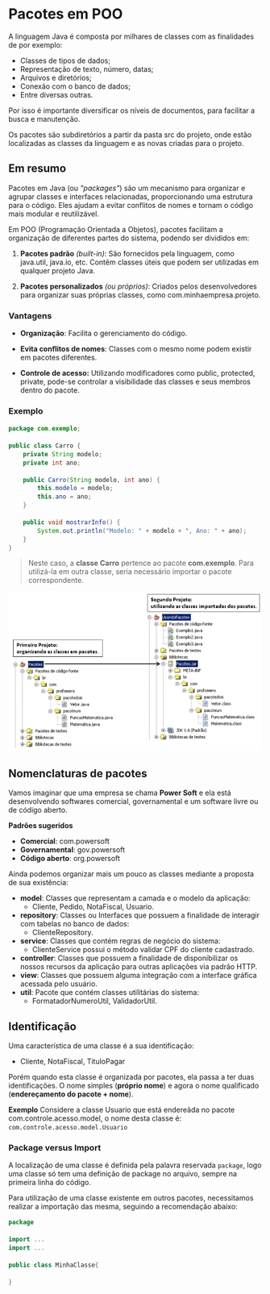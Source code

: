 # Pacotes em POO

A linguagem Java é composta por milhares de classes com as finalidades de por exemplo:
- Classes de tipos de dados;
- Representação de texto, número, datas;
- Arquivos e diretórios;
- Conexão com o banco de dados;
- Entre diversas outras.

Por isso é importante diversificar os níveis de documentos, para facilitar a busca e manutenção.

Os pacotes são subdiretórios a partir da pasta src do projeto, onde estão localizadas as classes da linguagem e as novas criadas para o projeto.

## Em resumo

Pacotes em Java (ou *"packages"*) são um mecanismo para organizar e agrupar classes e interfaces relacionadas, proporcionando uma estrutura para o código. Eles ajudam a evitar conflitos de nomes e tornam o código mais modular e reutilizável.

Em POO (Programação Orientada a Objetos), pacotes facilitam a organização de diferentes partes do sistema, podendo ser divididos em:

1. **Pacotes padrão** *(built-in)*: São fornecidos pela linguagem, como java.util, java.io, etc. Contêm classes úteis que podem ser utilizadas em qualquer projeto Java.

2. **Pacotes personalizados** *(ou próprios)*: Criados pelos desenvolvedores para organizar suas próprias classes, como com.minhaempresa.projeto.

### Vantagens
- **Organização**: Facilita o gerenciamento do código.

- **Evita conflitos de nomes**: Classes com o mesmo nome podem existir em pacotes diferentes.

- **Controle de acesso:** Utilizando modificadores como public, protected, private, pode-se controlar a visibilidade das classes e seus membros dentro do pacote.

### Exemplo
```java
package com.exemplo;

public class Carro {
    private String modelo;
    private int ano;

    public Carro(String modelo, int ano) {
        this.modelo = modelo;
        this.ano = ano;
    }

    public void mostrarInfo() {
        System.out.println("Modelo: " + modelo + ", Ano: " + ano);
    }
}
```
> Neste caso, a **classe Carro** pertence ao pacote **com.exemplo**. Para utilizá-la em outra classe, seria necessário importar o pacote correspondente.

![pacotes](/img/pacotes.png)

## Nomenclaturas de pacotes
Vamos imaginar que uma empresa se chama **Power Soft** e ela está desenvolvendo softwares comercial, governamental e um software livre ou de código aberto.

**Padrões sugeridos**
- **Comercial**: com.powersoft
- **Governamental**: gov.powersoft
- **Código aberto**: org.powersoft

Ainda podemos organizar mais um pouco as classes mediante a proposta de sua existência:

- **model**: Classes que representam a camada e o modelo da aplicação:
    - Cliente, Pedido, NotaFiscal, Usuario.
- **repository**: Classes ou Interfaces que possuem a finalidade de interagir com tabelas no banco de dados:
    - ClienteRepository.
- **service**: Classes que contém regras de negócio do sistema:
    - ClienteService possui o método validar CPF do cliente cadastrado.
- **controller**: Classes que possuem a finalidade de disponibilizar os nossos recursos da aplicação para outras aplicações via padrão HTTP.
- **view**: Classes que possuem alguma integração com a interface gráfica acessada pelo usuário.
- **util**: Pacote que contém classes utilitárias do sistema:
    - FormatadorNumeroUtil, ValidadorUtil.

## Identificação
Uma característica de uma classe é a sua identificação:
- Cliente, NotaFiscal, TituloPagar

Porém quando esta classe é organizada por pacotes, ela passa a ter duas identificações. O nome simples (**próprio nome**) e agora o nome qualificado (**endereçamento do pacote + nome**).

**Exemplo**
Considere a classe Usuario que está endereãda no pacote com.controle.acesso.model, o nome desta classe é: `com.controle.acesso.model.Usuario`

### Package versus Import
A localização de uma classe é definida pela palavra reservada `package`, logo uma classe só tem uma definição de package no arquivo, sempre na primeira linha do código.

Para utilização de uma classe existente em outros pacotes, necessitamos realizar a importação das mesma, seguindo a recomendação abaixo:

```java
package

import ...
import ...

public class MinhaClasse{

}
```
